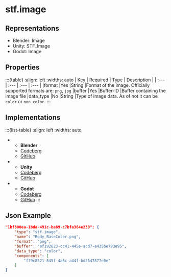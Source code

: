 # stf.image

## Representations
* Blender: Image
* Unity: STF_Image
* Godot: Image

## Properties
:::{table}
:align: left
:widths: auto
| Key | Required | Type | Description |
| :--- | :--- | :--- | :--- |
|format |Yes |String |Format of the image. Officially supported formats are: `png`, `jpg`
|buffer |Yes |Buffer-ID |Buffer containing the image file
|data_type |No |String |Type of image data. As of not it can be `color` or `non_color`.
:::

## Implementations
:::{list-table}
:align: left
:widths: auto
*	- **Blender**
	- [Codeberg](https://codeberg.org/emperorofmars/stf_blender/src/branch/master/stfblender/stf_modules/core/stf_image/stf_image.py)
	- [GitHub](https://github.com/emperorofmars/stf_blender/blob/master/stfblender/stf_modules/core/stf_image/stf_image.py)
*	- **Unity**
	- [Codeberg](https://codeberg.org/emperorofmars/stf_unity/src/branch/master/Runtime/Modules/Modules_Core/STF_Image.cs)
	- [GitHub](https://github.com/emperorofmars/stf_unity/blob/master/Runtime/Modules/Modules_Core/STF_Image.cs)
*	- **Godot**
	- [Codeberg](https://codeberg.org/emperorofmars/stf_godot/src/branch/master/addons/stf_godot/modules/stf/STF_Image.gd)
	- [GitHub](https://github.com/emperorofmars/stf_godot/blob/master/addons/stf_godot/modules/stf/STF_Image.gd)
:::


## Json Example
```json
"1bf800ea-1bda-491c-ba89-c7bfa364e239": {
	"type": "stf.image",
	"name": "Body_BaseColor.png",
	"format": "png",
	"buffer": "ef192623-cc41-445e-acd7-e435be793e95",
	"data_type": "color",
	"components": [
		"f79c8521-845f-4a6c-a44f-bd2647877e0e"
	]
}
```
